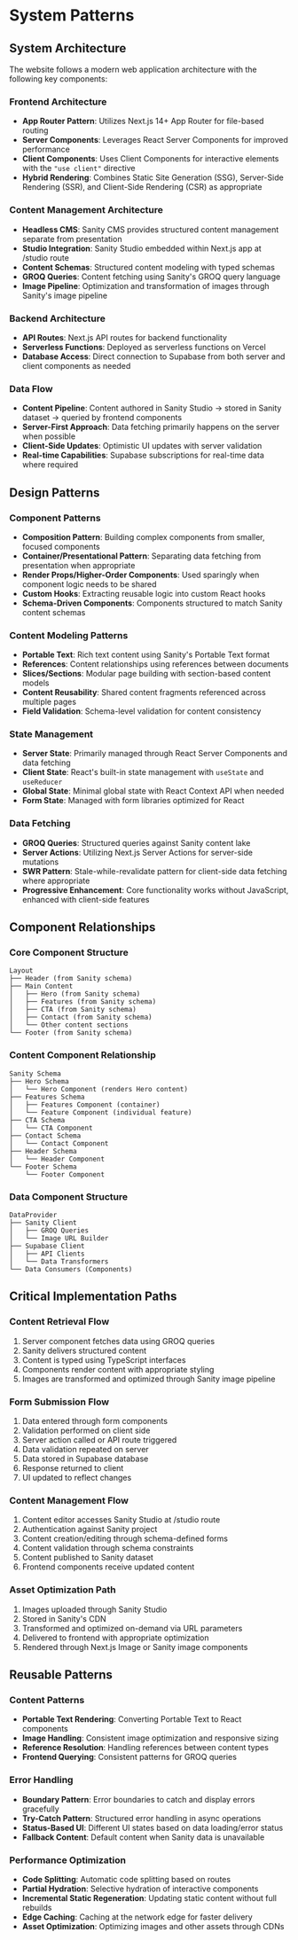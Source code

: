 # System Patterns

## System Architecture
The website follows a modern web application architecture with the following key components:

### Frontend Architecture
- **App Router Pattern**: Utilizes Next.js 14+ App Router for file-based routing
- **Server Components**: Leverages React Server Components for improved performance
- **Client Components**: Uses Client Components for interactive elements with the `"use client"` directive
- **Hybrid Rendering**: Combines Static Site Generation (SSG), Server-Side Rendering (SSR), and Client-Side Rendering (CSR) as appropriate

### Content Management Architecture
- **Headless CMS**: Sanity CMS provides structured content management separate from presentation
- **Studio Integration**: Sanity Studio embedded within Next.js app at /studio route
- **Content Schemas**: Structured content modeling with typed schemas
- **GROQ Queries**: Content fetching using Sanity's GROQ query language
- **Image Pipeline**: Optimization and transformation of images through Sanity's image pipeline

### Backend Architecture
- **API Routes**: Next.js API routes for backend functionality
- **Serverless Functions**: Deployed as serverless functions on Vercel
- **Database Access**: Direct connection to Supabase from both server and client components as needed

### Data Flow
- **Content Pipeline**: Content authored in Sanity Studio → stored in Sanity dataset → queried by frontend components
- **Server-First Approach**: Data fetching primarily happens on the server when possible
- **Client-Side Updates**: Optimistic UI updates with server validation
- **Real-time Capabilities**: Supabase subscriptions for real-time data where required

## Design Patterns

### Component Patterns
- **Composition Pattern**: Building complex components from smaller, focused components
- **Container/Presentational Pattern**: Separating data fetching from presentation when appropriate
- **Render Props/Higher-Order Components**: Used sparingly when component logic needs to be shared
- **Custom Hooks**: Extracting reusable logic into custom React hooks
- **Schema-Driven Components**: Components structured to match Sanity content schemas

### Content Modeling Patterns
- **Portable Text**: Rich text content using Sanity's Portable Text format
- **References**: Content relationships using references between documents
- **Slices/Sections**: Modular page building with section-based content models
- **Content Reusability**: Shared content fragments referenced across multiple pages
- **Field Validation**: Schema-level validation for content consistency

### State Management
- **Server State**: Primarily managed through React Server Components and data fetching
- **Client State**: React's built-in state management with `useState` and `useReducer`
- **Global State**: Minimal global state with React Context API when needed
- **Form State**: Managed with form libraries optimized for React

### Data Fetching
- **GROQ Queries**: Structured queries against Sanity content lake
- **Server Actions**: Utilizing Next.js Server Actions for server-side mutations
- **SWR Pattern**: Stale-while-revalidate pattern for client-side data fetching where appropriate
- **Progressive Enhancement**: Core functionality works without JavaScript, enhanced with client-side features

## Component Relationships

### Core Component Structure
```
Layout
├── Header (from Sanity schema)
├── Main Content
│   ├── Hero (from Sanity schema)
│   ├── Features (from Sanity schema)
│   ├── CTA (from Sanity schema)
│   ├── Contact (from Sanity schema)
│   └── Other content sections
└── Footer (from Sanity schema)
```

### Content Component Relationship
```
Sanity Schema
├── Hero Schema
│   └── Hero Component (renders Hero content)
├── Features Schema
│   ├── Features Component (container)
│   └── Feature Component (individual feature)
├── CTA Schema
│   └── CTA Component
├── Contact Schema
│   └── Contact Component
├── Header Schema
│   └── Header Component
└── Footer Schema
    └── Footer Component
```

### Data Component Structure
```
DataProvider
├── Sanity Client
│   ├── GROQ Queries
│   └── Image URL Builder
├── Supabase Client
│   ├── API Clients
│   └── Data Transformers
└── Data Consumers (Components)
```

## Critical Implementation Paths

### Content Retrieval Flow
1. Server component fetches data using GROQ queries
2. Sanity delivers structured content
3. Content is typed using TypeScript interfaces
4. Components render content with appropriate styling
5. Images are transformed and optimized through Sanity image pipeline

### Form Submission Flow
1. Data entered through form components
2. Validation performed on client side
3. Server action called or API route triggered
4. Data validation repeated on server
5. Data stored in Supabase database
6. Response returned to client
7. UI updated to reflect changes

### Content Management Flow
1. Content editor accesses Sanity Studio at /studio route
2. Authentication against Sanity project
3. Content creation/editing through schema-defined forms
4. Content validation through schema constraints
5. Content published to Sanity dataset
6. Frontend components receive updated content

### Asset Optimization Path
1. Images uploaded through Sanity Studio
2. Stored in Sanity's CDN
3. Transformed and optimized on-demand via URL parameters
4. Delivered to frontend with appropriate optimization
5. Rendered through Next.js Image or Sanity image components

## Reusable Patterns

### Content Patterns
- **Portable Text Rendering**: Converting Portable Text to React components
- **Image Handling**: Consistent image optimization and responsive sizing
- **Reference Resolution**: Handling references between content types
- **Frontend Querying**: Consistent patterns for GROQ queries

### Error Handling
- **Boundary Pattern**: Error boundaries to catch and display errors gracefully
- **Try-Catch Pattern**: Structured error handling in async operations
- **Status-Based UI**: Different UI states based on data loading/error status
- **Fallback Content**: Default content when Sanity data is unavailable

### Performance Optimization
- **Code Splitting**: Automatic code splitting based on routes
- **Partial Hydration**: Selective hydration of interactive components
- **Incremental Static Regeneration**: Updating static content without full rebuilds
- **Edge Caching**: Caching at the network edge for faster delivery
- **Asset Optimization**: Optimizing images and other assets through CDNs

